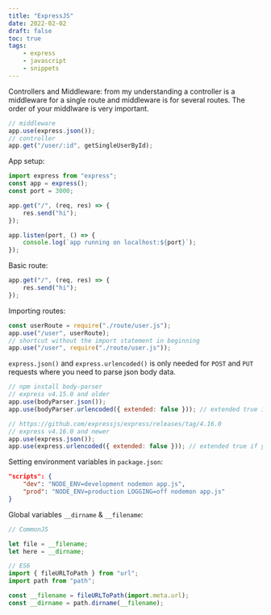 ```yaml
---
title: "ExpressJS"
date: 2022-02-02
draft: false
toc: true
tags:
    - express
    - javascript
    - snippets
---
```


Controllers and Middleware: from my understanding a controller is a middleware for a single route and middleware is for several routes. The order of your middlware is very important.

```javascript
// middleware
app.use(express.json());
// controller
app.get("/user/:id", getSingleUserById);
```

App setup:

```javascript
import express from "express";
const app = express();
const port = 3000;

app.get("/", (req, res) => {
    res.send("hi");
});

app.listen(port, () => {
    console.log(`app running on localhost:${port}`);
});
```

Basic route:

```javascript
app.get("/", (req, res) => {
    res.send("hi");
});
```

Importing routes:

```javascript
const userRoute = require("./route/user.js");
app.use("/user", userRoute);
// shortcut without the import statement in beginning
app.use("/user", require("./route/user.js"));
```

`express.json()` and `express.urlencoded()` is only needed for `POST` and `PUT` requests where you need to parse json body data.

```javascript
// npm install body-parser
// express v4.15.0 and older
app.use(bodyParser.json());
app.use(bodyParser.urlencoded({ extended: false })); // extended true if you are using qs module

// https://github.com/expressjs/express/releases/tag/4.16.0
// express v4.16.0 and newer
app.use(express.json());
app.use(express.urlencoded({ extended: false })); // extended true if you are using qs module
```

Setting environment variables in `package.json`:

```json
"scripts": {
    "dev": "NODE_ENV=development nodemon app.js",
    "prod": "NODE_ENV=production LOGGING=off nodemon app.js"
}
```

Global variables `__dirname` & `__filename`:

```javascript
// CommonJS

let file = __filename;
let here = __dirname;
```

```javascript
// ES6
import { fileURLToPath } from "url";
import path from "path";

const __filename = fileURLToPath(import.meta.url);
const __dirname = path.dirname(__filename);
```
